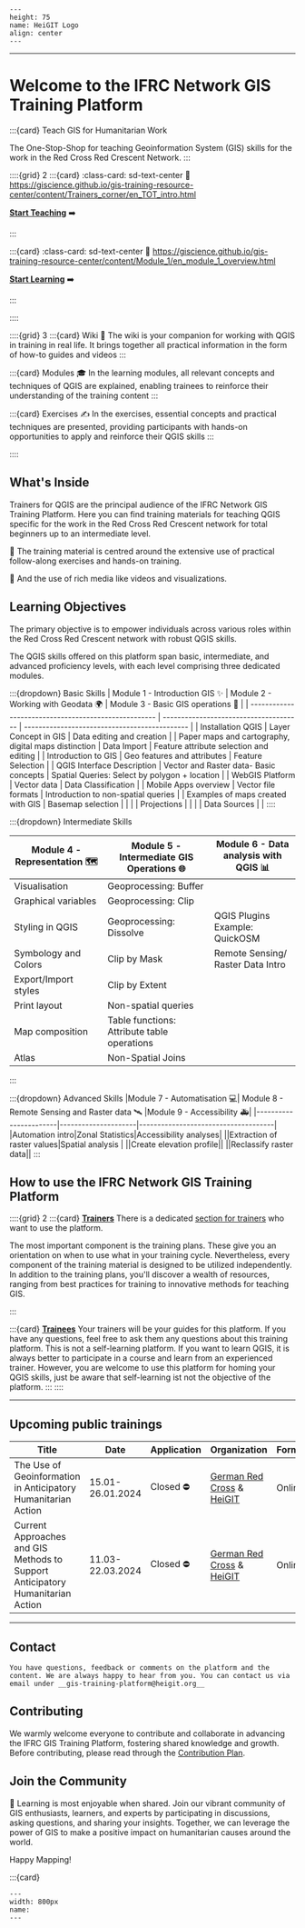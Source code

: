 <script data-goatcounter="https://gtrc.goatcounter.com/count"
        async src="//gc.zgo.at/count.js"></script>


```{figure} /fig/HeiGIT_Logo_base.svg
---
height: 75 
name: HeiGIT Logo
align: center
---
```

___

# Welcome to the IFRC Network GIS Training Platform

:::{card} Teach GIS for Humanitarian Work

The One-Stop-Shop for teaching Geoinformation System (GIS) skills for the work in the Red Cross Red Crescent Network.
:::

<!---:::{card}
:class-card: sd-text-justify sd-border-1
__Teach GIS for Humanitarian Work__
^^^
The One-Stop-Shop for teaching Geoinformation System (GIS) skills for the work in the Red Cross Red Crescent Network
:::
-->

::::{grid} 2
:::{card}
:class-card: sd-text-center
:link: https://giscience.github.io/gis-training-resource-center/content/Trainers_corner/en_TOT_intro.html

__[Start Teaching](https://giscience.github.io/gis-training-resource-center/content/Trainers_corner/en_TOT_intro.html)__ ➡️

:::

:::{card}
:class-card: sd-text-center
:link: https://giscience.github.io/gis-training-resource-center/content/Module_1/en_module_1_overview.html

__[Start Learning](https://giscience.github.io/gis-training-resource-center/content/Module_1/en_module_1_overview.html)__ ➡️

:::

::::

::::{grid} 3
:::{card} Wiki 📖
The wiki is your companion for working with QGIS in training in real life. It brings together all practical information in the form of how-to guides and videos
:::

:::{card} Modules 🎓
In the learning modules, all relevant concepts and techniques of QGIS are explained, enabling trainees to reinforce their understanding of the training content
:::

:::{card} Exercises ✍️
In the exercises, essential concepts and practical techniques are presented, providing participants with hands-on opportunities to apply and reinforce their QGIS skills
:::

::::

## What's Inside

Trainers for QGIS are the principal audience of the IFRC Network GIS Training Platform. Here you can find training materials for teaching QGIS specific for the work in the Red Cross Red Crescent network for total beginners up to an intermediate level.

🙌 The training material is centred around the extensive use of practical follow-along exercises and hands-on training. 

🎥 And the use of rich media like videos and visualizations. 

## Learning Objectives

The primary objective is to empower individuals across various roles within the Red Cross Red Crescent network with robust QGIS skills. 

The QGIS skills offered on this platform span basic, intermediate, and advanced proficiency levels, with each level comprising three dedicated modules.

:::{dropdown} Basic Skills
| Module 1 -  Introduction GIS ✨                       | Module 2 - Working with Geodata 🌍    | Module 3 - Basic GIS operations 📍           |
| ---------------------------------------------------- | -------------------------------------- | --------------------------------------------- |
| Installation QGIS                                    | Layer Concept in GIS                   | Data editing and creation                     |
| Paper maps and cartography, digital maps distinction | Data Import                            | Feature attribute selection and editing       |
| Introduction to GIS                                  | Geo features and attributes            | Feature Selection                             |
| QGIS Interface Description                           | Vector and Raster data- Basic concepts | Spatial Queries: Select by polygon + location |
| WebGIS Platform                                      | Vector data                            | Data  Classification                          |
| Mobile Apps overview                                 | Vector file formats                    | Introduction to non-spatial queries           |
| Examples of maps created with GIS                    | Basemap selection                      |                                               |
|                                                      | Projections                            |                                               |
|                                                      | Data Sources                           |                                               |
::::
  
:::{dropdown} Intermediate Skills

| Module 4 - Representation 🗺️ | Module 5 - Intermediate GIS Operations 🌐  | Module 6 - Data analysis with QGIS 📊 |
| ------------------------------- | ------------------------------------------- | -------------------------------------- |
| Visualisation                   | Geoprocessing: Buffer                       |                                        |
| Graphical variables             | Geoprocessing: Clip                         |                                        |
| Styling in QGIS                 | Geoprocessing: Dissolve                     | QGIS Plugins Example: QuickOSM         |
| Symbology and Colors            | Clip by Mask                                | Remote Sensing/ Raster Data Intro      |
| Export/Import styles            | Clip by Extent                              |                                        |
| Print layout                    | Non-spatial queries                         |                                        |
| Map composition                 | Table functions: Attribute table operations |                                        |
| Atlas                           | Non-Spatial Joins                           |                                        |
:::

:::{dropdown} Advanced Skills
|Module 7 - Automatisation 💻| Module 8 - Remote Sensing and Raster data 🛰️ |Module 9 - Accessibility 🚑|
|-----------------------|---------------------|-------------------------------------|
|Automation intro|Zonal Statistics|Accessibility analyses|
||Extraction of raster values|Spatial analysis |
||Create elevation profile||
||Reclassify raster data||
:::


## How to use the IFRC Network GIS Training Platform


::::{grid} 2
:::{card} __[Trainers](/content/Trainers_corner/en_TOT_intro.md)__ 
There is a dedicated [section for trainers](/content/Trainers_corner/en_how_to_training.md) who want to use the platform.

The most important component is the training plans. These give you an orientation on when to use what in your training cycle.
Nevertheless, every component of the training material is designed to be utilized independently. In addition to the training plans, you'll discover a wealth of resources, ranging from best practices for training to innovative methods for teaching GIS.   

:::

:::{card} __[Trainees](https://giscience.github.io/gis-training-resource-center/content/Module_1/en_module_1_overview.html)__ 
Your trainers will be your guides for this platform. If you have any questions, feel free to ask them any questions about this training platform.
This is not a self-learning platform. If you want to learn QGIS, it is always better to participate in a course and learn from an experienced trainer. However, you are welcome to use this platform for homing your QGIS skills, just be aware that self-learning ist not the objective of the platform.
:::
::::
___

## Upcoming public trainings

| Title | Date | Application | Organization | Format | Language | Skill Level | Info |
|-------|------|--------------|--------------|--------|----------|-------------|------|
|The Use of Geoinformation in Anticipatory Humanitarian Action|15.01-26.01.2024|Closed ⛔ |[German Red Cross](https://www.drk.de/) & [HeiGIT](https://heigit.org/)|Online|Englisch|Basic|[Info](https://aha-trainings.de/courses/the-use-of-geoinformation-in-anticipatory-humanitarian)|
|Current Approaches and GIS Methods to Support Anticipatory Humanitarian Action|11.03-22.03.2024|Closed ⛔ |[German Red Cross](https://www.drk.de/) & [HeiGIT](https://heigit.org/)|Online|Englisch|Intermidate|[Info](https://aha-trainings.de/courses/current-approaches-and-gis-methods)|

___

## Contact

```{admonition} Contact the IFRC GIS Training Platform Team
You have questions, feedback or comments on the platform and the content. We are always happy to hear from you. You can contact us via email under __gis-training-platform@heigit.org__
```

## Contributing

We warmly welcome everyone to contribute and collaborate in advancing the IFRC GIS Training Platform, fostering shared knowledge and growth. Before contributing, please read through the [Contribution Plan](https://giscience.github.io/gis-training-resource-center/content/contribution_plan.html).

## Join the Community

🤝 Learning is most enjoyable when shared. Join our vibrant community of GIS enthusiasts, learners, and experts by participating in discussions, asking questions, and sharing your insights. Together, we can leverage the power of GIS to make a positive impact on humanitarian causes around the world.


Happy Mapping!

:::{card}

```{figure} /fig/Training_Somalia.JPG
---
width: 800px
name: 
---

```
